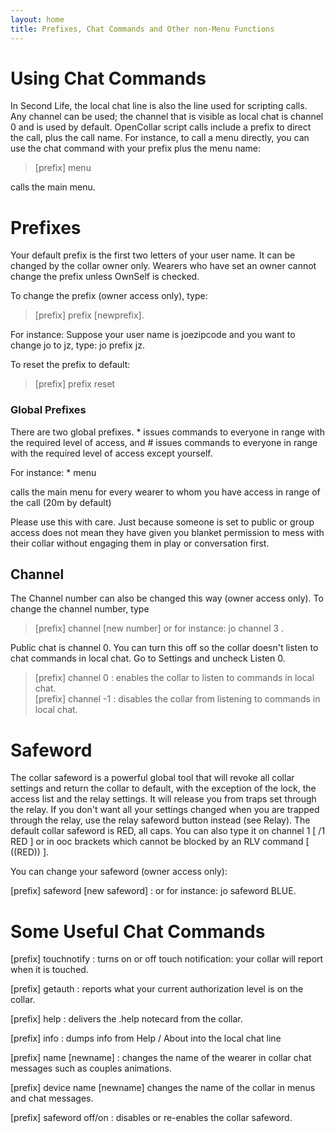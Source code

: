 ```yaml
---
layout: home
title: Prefixes, Chat Commands and Other non-Menu Functions
---
```


# Using Chat Commands
In Second Life, the local chat line is also the line used for scripting calls. Any channel can be used; the channel that is visible as local chat is channel 0 and is used by default.  OpenCollar script calls include a prefix to direct the call, plus the call name. For instance, to call a menu directly, you can use the chat command with your prefix plus the menu name: 

> [prefix] menu 

calls the main menu.

# Prefixes

Your default prefix is the first two letters of your user name.  It can be changed by the collar owner only.  Wearers who have set an owner cannot change the prefix unless OwnSelf is checked.

To change the prefix (owner access only), type: 

> [prefix] prefix [newprefix].

For instance:  Suppose your user name is joezipcode and you want to change jo to jz, type:  jo prefix jz.  

To reset the prefix to default:  

> [prefix] prefix reset  
 

### Global Prefixes

There are two global prefixes. * issues commands to everyone in range with the required level of access, and # issues commands to everyone in range with the required level of access except yourself. 

 For instance: * menu 

calls the main menu for every wearer to whom you have access in range of the call (20m by default) 

Please use this with care.  Just because someone is set to public or group access does not mean they have given you blanket permission to mess with their collar without engaging them in play or conversation first.

## Channel

The Channel number can also be changed this way (owner access only). To change the channel number, type

> [prefix] channel [new number] or for instance:  jo channel 3 .  

Public chat is channel 0.  You can turn this off so the collar doesn't listen to chat commands in local chat.  Go to Settings and uncheck Listen 0.  

> [prefix] channel 0 : enables the collar to listen to commands in local chat.  
[prefix] channel -1 : disables the collar from listening to commands in local chat.

# Safeword
The collar safeword is a powerful global tool that will revoke all collar settings and return the collar to default, with the exception of the lock, the access list and the relay settings.  It will release you from traps set through the relay.  If you don't want all your settings changed when you are trapped through the relay, use the relay safeword button instead (see Relay).
The default collar safeword is RED, all caps.  You can also type it on channel 1 [ /1 RED ] or in ooc brackets which cannot be blocked by an RLV command [ ((RED)) ].

You can change your safeword (owner access only): 

[prefix] safeword [new safeword] : or for instance: jo safeword BLUE.

# Some Useful Chat Commands 

[prefix] touchnotify : turns on or off touch notification: your collar will report when it is touched. 

[prefix] getauth  :  reports what your current authorization level is on the collar.

[prefix] help : delivers the .help notecard from the collar.

[prefix] info : dumps info from Help / About into the local chat line

[prefix] name [newname] : changes the name of the wearer in collar chat messages such as couples animations.

[prefix] device name [newname] changes the name of the collar in menus and chat messages.   

[prefix] safeword off/on : disables or re-enables the collar safeword.
